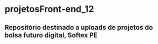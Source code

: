 # projetosFront-end_12

## Repositório destinado a uploads de projetos do bolsa futuro digital, **Softex PE**

